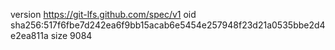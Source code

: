 version https://git-lfs.github.com/spec/v1
oid sha256:517f6fbe7d242ea6f9bb15acab6e5454e257948f23d21a0535bbe2d4e2ea811a
size 9084
